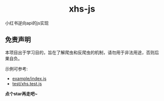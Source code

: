 <h1 align="center">xhs-js</h1>

小红书逆向api的js实现
## 免责声明

本项目出于学习目的，旨在了解爬虫和反爬虫的机制，请勿用于非法用途，否则后果自负。

示例可参考:
- [example/index.js](./example/index.js)
- [test/xhs.test.js](./test/xhs.test.js)

**点个star再走吧~**